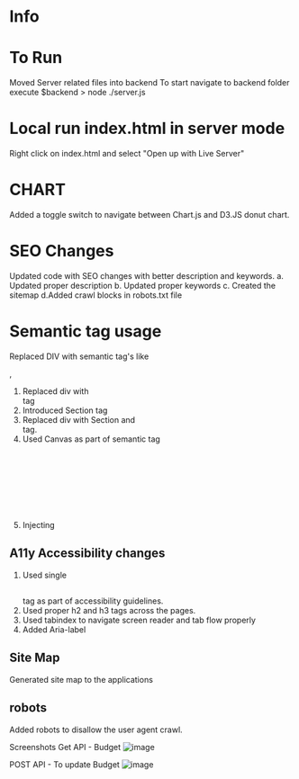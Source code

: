 # Info

# To Run 
Moved Server related files into backend 
To start navigate to backend folder execute 
 $backend > node ./server.js 

# Local run index.html in server mode 
Right click on index.html  and select "Open up with Live Server"

# CHART
Added a toggle switch to navigate between Chart.js and D3.JS donut chart.


# SEO Changes 
Updated code with SEO changes with better description and keywords.
a. Updated proper description 
b. Updated proper keywords 
c. Created the sitemap
d.Added crawl blocks in robots.txt file

# Semantic tag usage 
Replaced DIV with semantic tag's like <nav></nav>, <section>
1. Replaced div with <nav> tag
2. Introduced Section tag
3. Replaced div with Section and <article></article> tag.
4. Used Canvas as part of semantic tag
5. Injecting <svg> tag dynamically to add D3 Donut chart.

# A11y Accessibility changes
1. Used single <h1></h1> tag as part of accessibility guidelines. 
2. Used proper h2 and h3 tags across the pages.
3. Used tabindex to navigate screen reader and tab flow properly  
4. Added Aria-label

# Site Map
Generated site map to the applications

# robots
Added robots to disallow the user agent crawl.  

Screenshots
Get API - Budget ![image](https://github.com/prakasamv-uncc/personal-budget-Quiz-8/assets/156151853/bd314c2e-4b0a-439a-bea1-ee31427ecfb5)

POST API - To update Budget ![image](https://github.com/prakasamv-uncc/personal-budget-Quiz-8/assets/156151853/b2719ef9-c9ca-4000-bc4c-bbd183c58720)





